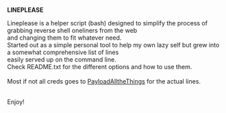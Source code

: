 <b>LINEPLEASE</b>

Lineplease is a helper script (bash) designed to simplify the process of grabbing reverse shell oneliners from the web<br>
and changing them to fit whatever need.
<br>
Started out as a simple personal tool to help my own lazy self but grew into a somewhat comprehensive list of lines<br>
easily served up on the command line.<br>
Check README.txt for the different options and how to use them.<br>
<br>
Most if not all creds goes to [PayloadAlltheThings](https://github.com/swisskyrepo/PayloadsAllTheThings/blob/master/Methodology%20and%20Resources/Reverse%20Shell%20Cheatsheet.md) for the actual lines.<br>
<br>

Enjoy!
